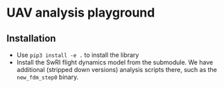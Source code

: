 # UAV analysis playground

## Installation
* Use `pip3 install -e .` to install the library
* Install the SwRI flight dynamics model from the submodule. We have additional (stripped down versions) analysis scripts there, such as the `new_fdm_step0` binary.

